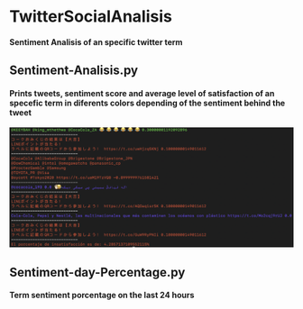 # TwitterSocialAnalisis
#### Sentiment Analisis of an specific twitter term
## Sentiment-Analisis.py
#### Prints tweets, sentiment score and average level of satisfaction of an specefic term in diferents colors depending of the sentiment behind the tweet
![alt text](https://github.com/rafaOrtega14/TwitterSocialAnalisis/blob/master/sentiment-analisis.png)
## Sentiment-day-Percentage.py
#### Term sentiment porcentage on the last 24 hours
